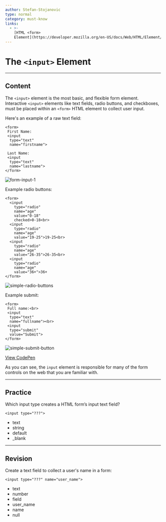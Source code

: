 ```yaml
---
author: Stefan-Stojanovic
type: normal
category: must-know
links:
  - >-
    [HTML <form>
    Element](https://developer.mozilla.org/en-US/docs/Web/HTML/Element/form){documentation}
---
```


# The `<input>` Element


---

## Content

The `<input>` element is the most basic, and flexible form element. Interactive `<input>` elements like text fields, radio buttons, and checkboxes, must be placed within an `<form>` HTML element to collect user input.

Here's an example of a raw text field:

```plain-text
<form>
 First Name:
 <input
  type="text"
  name="firstname">

 Last Name:
 <input
  type="text"
  name="lastname">
</form>
```

![form-input-1](https://img.enkipro.com/3f93f71cd5cffd6b6379485b4775f740.png)

Example radio buttons:

```plain-text
<form>
  <input
    type="radio"
    name="age"
    value="0-18"
    checked>0-18<br>
  <input
    type="radio"
    name="age"
    value="19-25">19-25<br>
  <input
    type="radio"
    name="age"
    value="26-35">26-35<br>
  <input
    type="radio"
    name="age"
    value="36+">36+
</form>
```

![simple-radio-buttons](https://img.enkipro.com/ca2acc311b7dd6afa4fc91a2ec415d05.png)

Example submit:

```plain-text
<form>
 Full name:<br>
 <input
  type="text"
  name="fullname"><br>
 <input
  type="submit"
  value="Submit">
</form>
```

![simple-submit-button](https://img.enkipro.com/c81d300085b210f718524243aa4eea1c.png)

[View CodePen](https://codepen.io/enkidevs/pen/pZzGPJ)

As you can see, the `input` element is responsible for many of the form controls on the web that you are familiar with.


---

## Practice

Which input type creates a HTML form’s input text field?

`<input type="???">`

- text
- string
- default
- _blank


---

## Revision

Create a text field to collect a user's name in a form:

`<input type="???" name="user_name">`

- text
- number
- field
- user_name
- name
- null
